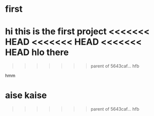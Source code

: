 # first
hi this is the first project
<<<<<<< HEAD
<<<<<<< HEAD
<<<<<<< HEAD
hlo there
=======
>>>>>>> parent of 5643caf... hfb

hmm
						
aise kaise
=======
>>>>>>> parent of 5643caf... hfb

